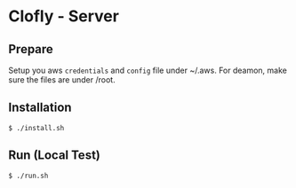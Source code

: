 # Clofly - Server

## Prepare

Setup you aws ```credentials``` and ```config``` file under ~/.aws. For deamon, make sure the files are under /root.

## Installation

    $ ./install.sh

## Run (Local Test)

    $ ./run.sh

